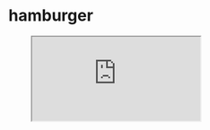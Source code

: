 # hamburger

<figure class="video_container">
<iframe src="https://evansmbithi.github.io/hamburger/"></iframe>
</figure>

